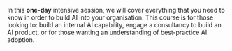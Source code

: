 <p> In this <b>one-day</b> intensive session, we will cover everything that
you need to know in order to build AI into your organisation. This course is
for those looking to: build an internal AI capability, engage a consultancy to
build an AI product, or for those wanting an understanding of best-practice AI
adoption.</p>
